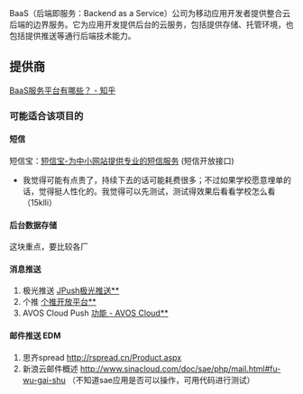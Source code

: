 BaaS（后端即服务：Backend as a Service）公司为移动应用开发者提供整合云后端的边界服务。它为应用开发提供后台的云服务，包括提供存储、托管环境，也包括提供推送等通行后端技术能力。



## 提供商

[BaaS服务平台有哪些？ - 知乎](https://www.zhihu.com/question/22098754)

### 可能适合该项目的

#### 短信

短信宝：[短信宝-为中小网站提供专业的短信服务](https://link.zhihu.com/?target=http%3A//www.smsbao.com/) (短信开放接口)
 * 我觉得可能有点贵了，持续下去的话可能耗费很多；不过如果学校愿意埋单的话，觉得挺人性化的。我觉得可以先测试，测试得效果后看看学校怎么看（15klli）
 
#### 后台数据存储

这块重点，要比较各厂

#### 消息推送

1. 极光推送 [JPush极光推送**](https://link.zhihu.com/?target=http%3A//www.jpush.cn/)
2. 个推 [个推开放平台**](https://link.zhihu.com/?target=http%3A//www.igetui.com/)
3. AVOS Cloud Push [功能 - AVOS Cloud**](https://link.zhihu.com/?target=https%3A//cn.avoscloud.com/features.html%23/slide-2)

#### 邮件推送 EDM
1. 思齐spread http://rspread.cn/Product.aspx
2. 新浪云邮件概述 http://www.sinacloud.com/doc/sae/php/mail.html#fu-wu-gai-shu （不知道sae应用是否可以操作，可用代码进行测试）
